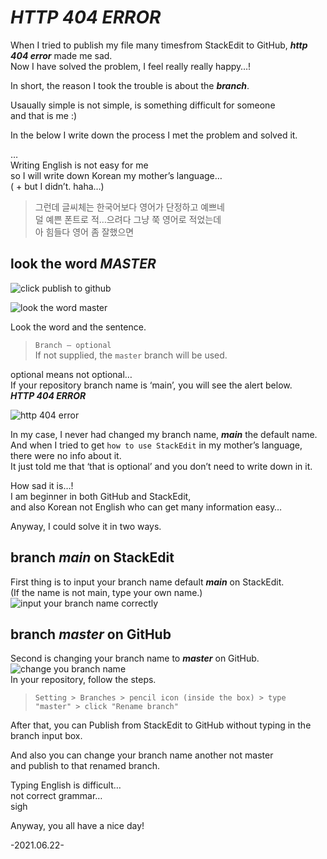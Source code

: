 <h1 id="http-404-error"><em><strong>HTTP 404 ERROR</strong></em></h1>
<p>When I tried to publish my file many timesfrom StackEdit to GitHub, <em><strong>http 404 error</strong></em> made me sad.<br>
Now I have solved the problem, I feel really really happy…!</p>
<p>In short, the reason I took the trouble is about the <em><strong>branch</strong></em>.</p>
<p>Usaually simple is not simple, is something difficult for someone<br>
and that is me  :)</p>
<p>In the below I write down the process I met the problem and solved it.</p>
<p>…<br>
Writing English is not easy for me<br>
so I will write down Korean my mother’s language…<br>
( + but I didn’t. haha…)</p>
<blockquote>
<p>그런데 글씨체는 한국어보다 영어가 단정하고 예쁘네<br>
덜 예쁜 폰트로 적…으려다 그냥 쭉 영어로 적었는데<br>
아 힘들다 영어 좀 잘했으면</p>
</blockquote>
<h2 id="look-the-word-master">look the word <em><strong>MASTER</strong></em></h2>
<p><img src="https://lh3.googleusercontent.com/ekMbwQsVD9RvNc80F-KUIAYhtUvJwpRooclX1YPdgDX_wkiovj01JonITAK3ynyFOBWsQXBEaNpRqMLJKYxllPh45ziZv6538_6HVRZ43x210i7OkqxEESKghPK5Hxhr7XgShiqWHKGq9wXsS_UjRU5oXo7hL3WL5kLTkZx8jvBnU4A0FEqATC1ySW-et2KuimoypNW8e4FCqo7WUcIw7t5d8m3Es7___E08CECtCIsP_Wms6Un34KLRwXKTuM5ehptU8qGTyjc7k5E7LQYQSuqx4982Eah8QcV_WyuomlHLTSrdc_arpbJ8a3_l_irC9VeULChn8QBQCsnYSsGGPy3yXzPIxU6srfVzYkRaUqst8cWq_A9yUQ2XGxL2enEfjGn4cLF3g2ohgMmDsTuEGpSefPtXfoFi4_Jt49kS2gIJIGyteG9kjaQScHqps7ivcTyaDGJiAXPRPbrJavpMvfsSABJcTOdVx20wAZ0h-S4TX4Z6jxRcvkcQDiPFgBMiwxvu5P3hjLI4gQ9T7OC_8GqznQOTTvo_5P1eX9bvVMoSYtKuujxgoOSDc0k5YVJM28cTH5FE5lOBMRpkRkS1DOneH3Vt05gMPp3pe8nri1sDQTTQ5C6B2T8pw1rMskLoz4XvR3zly5ZvgNCieCbjUlaOfeXJgRsP_TTw8uCiXjVIWgUYrMGGPInsmWJng2Zc1jjhdAQa0ZKm3XybHK_w6KyI=w282-h512-no?authuser=0" alt="click publish to github"></p>
<p><img src="https://lh3.googleusercontent.com/OZOid34XYBcN5uBtNU8_njuqW3WQhN3RvdVOlNpK-Dge_NemMgD21dZO06p25KrYgOo1ROVvS9d_N1ut1iyE85W1bHZCl4WsgcHIG9CEstKvAuuCd0THz9izppDdfQzOsBifSoMtoXoi5ZkagdDjhwnIiChI_nlq-mY8TNAL99-46Gs8wlD4-GTXsbvl_ODV4dWtqjzZB3o8aTtqXPeg7BLi9GZaFauJbvVeB8aKGzTCa5Ywg4XafNWpmHPNhvsj47MQcG0i8ctLu-zEeOx0QYJ55NRb9rsg4f5I8TFk_RIuNgQy74hgB1TBIU6ZaLg_TO-P8tCBc1cS6zUHQfMSKDQJ37gl1O2-2Ch3NDlyE5FogkS6XAJa6-cLhUAlgNU-3QwsJCDQvAzDIufPjWe0Xe4UIbyG1fU7qvglapcDBHJXBlDLwJqr7q_1nBKqvQnIOuPHOy7s0snrLn8LLFwfduIi_6QCW9FVDpercvVOm0J1TfyC5T92s5srBvg7xmvAnff3dQLuKEoV3wKzo-9ANRTwJjM13UNzCQxH2ZvuIhUXKTbWLIMpcElE_fTh2Goap4Kl47vUymXpjjz3-etvbvitIssQiVP6DxlgaFTJV4Dkauk1KBRCB4E73gUDYXD46onSXRBWaVM9FK_dcZmNrAduwUxBdvA6SeNcuS8eSwsb42rr3RCaEBTV_xI3VdalKfh401D5A81sa027pcJsTYAS=w464-h663-no?authuser=0" alt="look the word master"></p>
<p>Look the word and the sentence.</p>
<blockquote>
<p><code>Branch — optional</code><br>
If not supplied, the <code>master</code> branch will be used.</p>
</blockquote>
<p>optional means not optional…<br>
If your repository branch name is ‘main’, you will see the alert below.<br>
<em><strong>HTTP 404 ERROR</strong></em></p>
<p><img src="https://lh3.googleusercontent.com/ZSpSt2HBEstsz_tMAu2HwVQdaBuckTlzcdHUPI80nWMWX9j0Cj08c_etcxS6d02tRDRLlG9zDawtxYkpYWm2h_NwAXvEyaNOXAYxlmDwUSJrqM_5lbpuZenkL3Fl7-ohSI3AElU-XH2Lcv3BIB1Ql7TovGr-8Pv1y4Qxsq_9f5WEpw9uKeQja_bnRlPQ6dFU8wwYYju3Qd8yngl9bG2kOjc8H_mdPdjRIWUOKYxbqsA8KgLtZp0TCR9pK1s-adU7uU5ACUesCSz6_ynOywvVCmkL4CB-Fe3WjL5bsBbJ9Q6wIZLx9T9JEoBcIZFjA4fnsgAmIn2O9TeobBPEipbEYu0OgrET5pWEET4Caai4F4RFakSaOv5F58u8pwRDBT4ymJ1Gv_w1b9lsEILyMJ0C-OTgLtwyWCgljKVj_FKQcSh2RR3nTFJZ0rhwxQx-PSPBFIdIWM59QSBZVQfEKAan2LFXUswG_GtIltmOQQHIMUTpga4nmxujCR_NoxHl05NZi8aSMaGYosFV985n-7xm-YTQxhchENphNuZYj0918e5-CbxiNveZvTcjkixsrKDU_3J6o4HCnRxN9h8xfvo8UtWq2v2q-RZo6NEZEgL7ktsCL8Q-29WBWH74pSqhf43G2fkozSYuXxlv-FVRXPi0uAa6pkolroS4CZkpqLdffxkYpxrRP5yEj1QcZK8Yk6d8A2JKkHMzMhnX05YfvF9wKxrI=w338-h543-no?authuser=0" alt="http 404 error"></p>
<p>In my case, I never had changed my branch name,  <em><strong>main</strong></em> the default name.<br>
And when I tried to get <code>how to use StackEdit</code> in my mother’s language,<br>
there were no info about it.<br>
It just told me that ‘that is optional’ and you don’t need to write down in it.</p>
<p>How sad it is…!<br>
I am beginner in both GitHub and StackEdit,<br>
and also Korean not English who can get many information easy…</p>
<p>Anyway, I could solve it in two ways.</p>
<h2 id="branch-main-on-stackedit">branch <em><strong>main</strong></em> on StackEdit</h2>
<p>First thing is to input your branch name default <em><strong>main</strong></em> on StackEdit.<br>
(If the name is not main, type your own name.)<br>
<img src="https://lh3.googleusercontent.com/c1eA0k4cY-qeB4T32MzYeCc9Ai4lq6ziVjxhS3dCpYbxDFMY68Oj-v0M_u2ve9Hz5UDK-hUqZvYRfEjrfqoBdxq70KoYDUA-Y0cYXM9g3FZKl2KoKPjMDLdExNqo2eqkQsyRxPCY1IExFDCgMLsz_ybeZ6pE5FE9mrTZvevJYoNLVJPUVFdsLn9ZZ8wdecmwL_pQEBGYUdBlav5vRMWkYvkegrnEnPEA0e3NZsgBpae6d71mUeJ3nxnbW1QtYaNuCscEToV1wOPfeXkepyxLZaKsZTRaziu2Gz996YDrat9EToteMP3iKAmuX6i1SA3EMPFeg1cBXJuTVv2ucSsNIceFzSiUhktutZ3H9UE-Ea-31k4uAy3Jree-gVHP9QIO4zpC0bOmdMmMVSV9l8y_dVOBuYe6P9RZFNoPOgzGUmW9Ye5blRj5Un9sex4KNkcXLf94B--oDs8PXTbuUU64qINrS_e9M8tqF3Gb2rKKLAGHPNT_i-MLa4h0McB_FB3_-eGsvhV7ysZrCQcya_-Dsem79Npu1J_3fhapzoLX8-IA_yS3yS_LXLz8PIOdCFBSrCVso3XEQ9fUS6Ug6SSykqpke9DJ3Cfs1UTUA2ifAzqnX2W7agd5JTur3YwAbXrsn6bzde6_JSd2tAGHG5ohjJo0HkUkX_GdgNWm3951YTy7jxQxeFyGdacwG9abx1m4ySGkPrrHRSrUZ6UYduS0LjwX=w454-h653-no?authuser=0" alt="input your branch name correctly"></p>
<h2 id="branch-master-on-github">branch <em><strong>master</strong></em> on GitHub</h2>
<p>Second is changing your branch name to <em><strong>master</strong></em> on GitHub.<br>
<img src="https://lh3.googleusercontent.com/RmanBBg21QCy-bt4pSdQwD9jIRDCBf7FM-WoA7fJPqmZt2c1XMOWWtjFDzY3aWIbdP1-nh4wxAFMhSZHB3Ja_yeFbkcsMASIsobvsoqXMhB6wjV8Gm82LZLitwTxq9qK0NB75EvlKHWsjBPOpVEBfExQdzMY7On6p7gX4kl9RLe3LJRRjO8aARlp8eeLYd2KJZuba_jAlWU1B3r1KTquklz5a10SNoviEin5DmQmgkf-uBJ-lN3hIVB7i4yVSNCboGRowkapb7YkOond5Fo9sb0L3egpC1cdToQ4a9HXd1uYQU69SjnqMHCgpUh-WCvMwNlNcirW5SHTDgOZaEsd2EPca2pLIWXaKKGpkn_VcOYwBYN49fdyjZsIx--gdbgF2ah9MZKmFqFI9drJVxsqdSpXGapJXJTfC420C_2H_u8LVu7ZzvcLnt2-83y8FFajm1zGLPI0SE84aa3V-Hj_YmVDejUo9TTeAQ1_lYtXfcGOk3HVboWebWEW5yFJHZL-dYkzO53Aw2CF4_v2HPoJo_3_bbB3o8C6S-XBDhd1jxNekDcxyOmv-B5rmIXUXNIEAxNexgH5hDVipVhHeRl9HIK-RlBPVbygUe7Kp9TOmE-aTFZ4vizf00P2ld8OcGyr9lvOn78g2GOK9K6xvx9Nr_05FBP74rD4in9a0ckyGyjBRqdTeRZNfwioJmgYg_zG0hkHAGM7ATnExKzFb1Y7ldi7=w691-h519-no?authuser=0" alt="change you branch name"><br>
In your repository, follow the steps.</p>
<blockquote>
<p><code>Setting &gt; Branches &gt; pencil icon (inside the box) &gt; type "master" &gt; click "Rename branch"</code></p>
</blockquote>
<p>After that, you can Publish from StackEdit to GitHub without typing in the branch input box.</p>
<p>And also you can change your branch name another not master<br>
and publish to that renamed branch.</p>
<p>Typing English is difficult…<br>
not correct grammar…<br>
sigh</p>
<p>Anyway, you all have a nice day!</p>
<p>-2021.06.22-</p>
